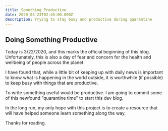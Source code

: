 ```yaml
---
title: Something Productive
date: 2020-03-23T02:45:00.000Z
description: Trying to stay busy and productive during quarantine
---
```

## Doing Something Productive

Today is 3/22/2020, and this marks the official beginning of this blog. Unfortunately, this is also a day of fear and concern for the health and wellbeing of people across the planet.

I have found that, while a little bit of keeping up with daily news is important to know what is happening in the world outside, it is worthwhile (if possible) to keep busy with things that are productive.

To write something useful would be productive. I am going to commit some of this newfound "quarantine time" to start this dev blog.

In the long run, my only hope with this project is to create a resource that will have helped someone learn something along the way.

Thanks for reading.